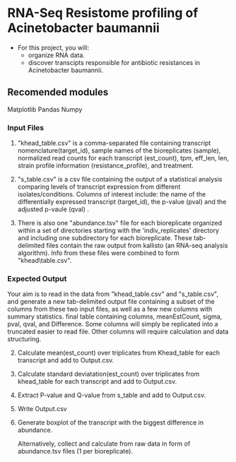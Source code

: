 # RNA-Seq Resistome profiling of Acinetobacter baumannii
- For this project, you will:
    - organize RNA data.
    - discover transcipts responsible for antibiotic resistances in Acinetobacter baumannii. 

## Recomended modules 
Matplotlib 
Pandas
Numpy

### Input Files
1. "khead\_table.csv" is a comma-separated file containing transcript nomenclature(target\_id), sample names of the bioreplicates (sample), normalized read counts for each transcript (est\_count), tpm, eff\_len, len, strain profile information (resistance_profile), and treatment.

2. "s\_table.csv" is a csv file containing the output of a statistical analysis comparing levels of transcript expression from different isolates/conditions. Columns of interest include: the name of the differentially expressed transcript (target_id), the p-value (pval) and the adjusted p-vaule (qval) . 

3. There is also one "abundance.tsv" file for each bioreplicate organized within a set of directories starting with the 'indiv\_replicates' directory and including one subdirectory for each bioreplicate. These tab-delimited files contain the raw output from kallisto (an RNA-seq analysis algorithm). Info from these files were combined to form "khead\table.csv".


### Expected Output

Your aim is to read in the data from "khead\_table.csv" and "s\_table.csv", and generate a new tab-delimited output file containing a subset of the columns from these two input files, as well as a few new columns with summary statistics. final table containing columns, meanEstCount, sigma, pval, qval, and Difference. Some columns will simply be replicated into a truncated easier to read file. Other columns will require calculation and data structuring.  

2. Calculate mean(est_count) over triplicates from Khead_table for each transcript and add to Output.csv.

3. Calculate standard deviatation(est_count) over triplicates from khead_table for each transcript and add to Output.csv.

4. Extract P-value and Q-value from s_table and add to Output.csv.

5. Write Output.csv

6. Generate boxplot of the transcript with the biggest difference in abundance. 

	Alternatively, collect and calculate from raw data in form of abundance.tsv files (1 per bioreplicate).



